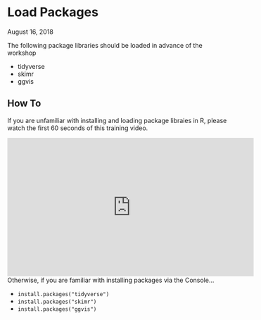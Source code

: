 Load Packages
================
August 16, 2018

The following package libraries should be loaded in advance of the workshop

-   tidyverse
-   skimr
-   ggvis

How To
------

If you are unfamiliar with installing and loading package libraies in R, please watch the first 60 seconds of this training video.

<iframe width="560" height="315" src="https://www.youtube.com/embed/u1r5XTqrCTQ" frameborder="0" allow="autoplay; encrypted-media" allowfullscreen>
</iframe>
Otherwise, if you are familiar with installing packages via the Console...

-   `install.packages("tidyverse")`
-   `install.packages("skimr")`
-   `install.packages("ggvis")`

